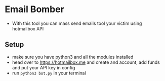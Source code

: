 # Email Bomber
- With this tool you can mass send emails tool your victim using hotmailbox API
## Setup
- make sure you have python3 and all the modules installed
- head over to https://hotmailbox.me and create and account, add funds and put your API key in config
- run ``python3 bot.py`` in your terminal

